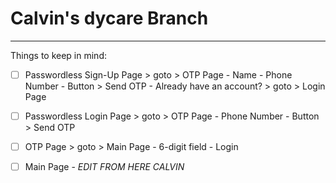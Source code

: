 # Calvin's dycare Branch
---

Things to keep in mind:
- [ ] Passwordless Sign-Up Page > goto > OTP Page
      - Name
      - Phone Number
      - Button > Send OTP
      - Already have an account? > goto > Login Page
      
- [ ] Passwordless Login Page > goto > OTP Page
      - Phone Number
      - Button > Send OTP 
      
- [ ] OTP Page > goto > Main Page
      - 6-digit field
      - Login

- [ ] Main Page
      - _EDIT FROM HERE CALVIN_
